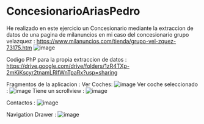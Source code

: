 # ConcesionarioAriasPedro

He realizado en este ejercicio un Concesionario mediante la extraccion de datos de una pagina de milanuncios en mi caso  del concesionario grupo velazquez :
https://www.milanuncios.com/tienda/grupo-vel-zquez-73175.htm
![image](https://user-images.githubusercontent.com/73525861/151683171-eac37498-dbf3-4d76-b07b-c55ac82c09da.png)

Codigo PhP para la propia extraccion de datos : https://drive.google.com/drive/folders/1zR4TXp-2mKiKscyr2tnamLRIfWnTpaRx?usp=sharing

Fragmentos de la aplicacion : 
  Ver Coches:
    ![image](https://user-images.githubusercontent.com/73525861/151683208-c2f459e4-45dd-4981-9ce2-078bee796ace.png)
  Ver coche seleccionado :
    ![image](https://user-images.githubusercontent.com/73525861/151683230-844000aa-52a5-4137-81b2-b95ab9714469.png)
    Tiene un scrollview : 
    ![image](https://user-images.githubusercontent.com/73525861/151683241-2cbd5161-cf47-487c-9cb3-ce68f19ebbd1.png)
  
  Contactos : 
  ![image](https://user-images.githubusercontent.com/73525861/151683257-10a9ee22-a39a-440d-89ff-12a69fa4d2b1.png)

Navigation Drawer :
![image](https://user-images.githubusercontent.com/73525861/151683217-aa318d90-fc9b-421c-b12c-5d6f8cfcfc0b.png)




